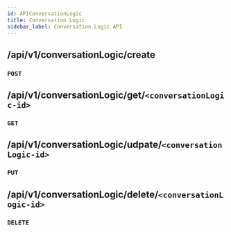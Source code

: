 ```yaml
---
id: APIConversationLogic
title: Conversation Logic
sidebar_label: Conversation Logic API
---
```


## /api/v1/conversationLogic/create

### `POST`

## /api/v1/conversationLogic/get/`<conversationLogic-id>`

### `GET`

## /api/v1/conversationLogic/udpate/`<conversationLogic-id>`

### `PUT`

## /api/v1/conversationLogic/delete/`<conversationLogic-id>`

### `DELETE`



